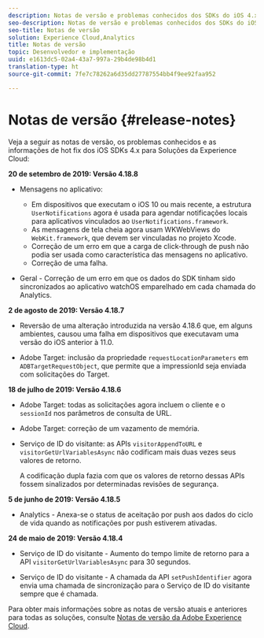 ```yaml
---
description: Notas de versão e problemas conhecidos dos SDKs do iOS 4.x para as Soluções da Experience Cloud.
seo-description: Notas de versão e problemas conhecidos dos SDKs do iOS 4.x para as Soluções da Experience Cloud.
seo-title: Notas de versão
solution: Experience Cloud,Analytics
title: Notas de versão
topic: Desenvolvedor e implementação
uuid: e1613dc5-02a4-43a7-997a-29b4de98b4d1
translation-type: ht
source-git-commit: 7fe7c78262a6d35dd27787554bb4f9ee92faa952

---
```



# Notas de versão {#release-notes}

Veja a seguir as notas de versão, os problemas conhecidos e as informações de hot fix dos iOS SDKs 4.x para Soluções da Experience Cloud:

**20 de setembro de 2019: Versão 4.18.8**

* Mensagens no aplicativo:

   * Em dispositivos que executam o iOS 10 ou mais recente, a estrutura `UserNotifications` agora é usada para agendar notificações locais para aplicativos vinculados ao `UserNotifications.framework`.
   * As mensagens de tela cheia agora usam WKWebViews do `WebKit.framework`, que devem ser vinculadas no projeto Xcode.
   * Correção de um erro em que a carga de click-through de push não podia ser usada como característica das mensagens no aplicativo.
   * Correção de uma falha.

* Geral - Correção de um erro em que os dados do SDK tinham sido sincronizados ao aplicativo watchOS emparelhado em cada chamada do Analytics.

**2 de agosto de 2019: Versão 4.18.7**

* Reversão de uma alteração introduzida na versão 4.18.6 que, em alguns ambientes, causou uma falha em dispositivos que executavam uma versão do iOS anterior à 11.0.

* Adobe Target: inclusão da propriedade `requestLocationParameters` em `ADBTargetRequestObject`, que permite que a impressionId seja enviada com solicitações do Target.

**18 de julho de 2019: Versão 4.18.6**

* Adobe Target: todas as solicitações agora incluem o cliente e o `sessionId` nos parâmetros de consulta de URL.
* Adobe Target: correção de um vazamento de memória.
* Serviço de ID do visitante: as APIs `visitorAppendToURL` e `visitorGetUrlVariablesAsync` não codificam mais duas vezes seus valores de retorno.

   A codificação dupla fazia com que os valores de retorno dessas APIs fossem sinalizados por determinadas revisões de segurança.

**5 de junho de 2019: Versão 4.18.5**

* Analytics - Anexa-se o status de aceitação por push aos dados do ciclo de vida quando as notificações por push estiverem ativadas.

**24 de maio de 2019: Versão 4.18.4**

* Serviço de ID do visitante - Aumento do tempo limite de retorno para a API
   `visitorGetUrlVariablesAsync` para 30 segundos.

* Serviço de ID do visitante - A chamada da API `setPushIdentifier` agora envia uma chamada de sincronização para o Serviço de ID do visitante sempre que é chamada.

Para obter mais informações sobre as notas de versão atuais e anteriores para todas as soluções, consulte [Notas de versão da Adobe Experience Cloud](https://marketing.adobe.com/resources/help/pt_BR/whatsnew/).
